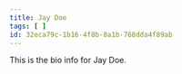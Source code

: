 ```yaml
---
title: Jay Doe
tags: [ ]
id: 32eca79c-1b16-4f8b-8a1b-768dda4f89ab
---
```

This is the bio info for Jay Doe.